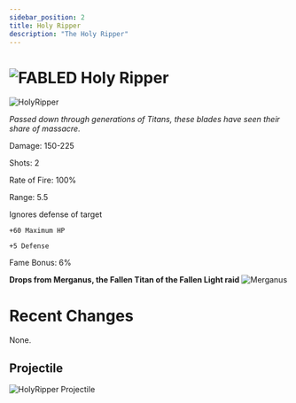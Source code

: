```yaml
---
sidebar_position: 2
title: Holy Ripper
description: "The Holy Ripper"
---
```


# ![FABLED](https://cdn.discordapp.com/attachments/828314781793779742/1108582622457757706/FABLEDBAG.png) Holy Ripper

![HolyRipper](https://cdn.discordapp.com/attachments/1118235017550778448/1187551591520276490/Holy_Ripper.png?ex=65974c9b&is=6584d79b&hm=56c4c2234a02835275d7786753ac6a5e4c75ef6f87d8b422d575978b6a9d9552&)

<i>Passed down through generations of Titans, these blades have seen their share of massacre.</i>

Damage: 150-225

Shots: 2

Rate of Fire: 100% 

Range: 5.5

Ignores defense of target

    +60 Maximum HP
    
    +5 Defense

Fame Bonus: 6%

**Drops from Merganus, the Fallen Titan of the Fallen Light raid** ![Merganus](https://github.com/Valor-Inc/Wiki/assets/116240675/11295cbd-dcf2-4e4d-abc0-3876cfa9b4b4)

# Recent Changes
None. 
## Projectile

![HolyRipper Projectile](https://cdn.discordapp.com/attachments/1160376179996496013/1170800366766530621/holyripper.gif?ex=6591bacf&is=657f45cf&hm=c5c631e782e506585657530da4e249f9610ecc35156af011bbff5543bf2dfaf6&)
